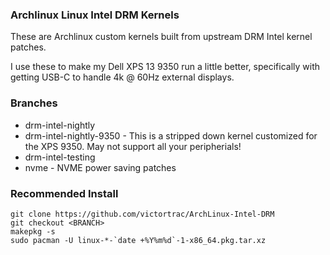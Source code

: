 ### Archlinux Linux Intel DRM Kernels
These are Archlinux custom kernels built from upstream DRM Intel kernel patches.

I use these to make my Dell XPS 13 9350 run a little better, specifically with getting USB-C to handle 4k @ 60Hz external displays.

### Branches

* drm-intel-nightly
* drm-intel-nightly-9350 - This is a stripped down kernel customized for the XPS 9350. May not support all your peripherials!
* drm-intel-testing 
* nvme - NVME power saving patches

### Recommended Install

    git clone https://github.com/victortrac/ArchLinux-Intel-DRM
    git checkout <BRANCH>
    makepkg -s
    sudo pacman -U linux-*-`date +%Y%m%d`-1-x86_64.pkg.tar.xz 
